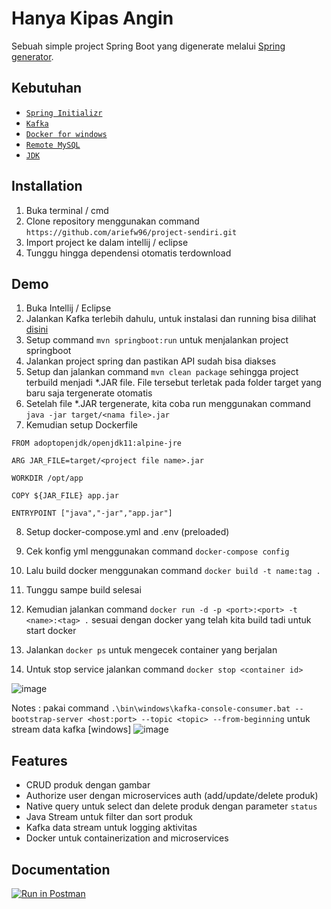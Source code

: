 
# Hanya Kipas Angin

Sebuah simple project Spring Boot yang digenerate melalui [Spring generator](https://start.spring.io/).




## Kebutuhan

- [`Spring Initializr`](https://start.spring.io/)
- [`Kafka`](https://start.spring.io/)
- [`Docker for windows`](https://docs.docker.com/desktop/windows/install/)
- [`Remote MySQL`](remotemysql.com)
- [`JDK`](https://www.oracle.com/java/technologies/downloads/)

## Installation

1. Buka terminal / cmd
2. Clone repository menggunakan command ``https://github.com/ariefw96/project-sendiri.git``
3. Import project ke dalam intellij / eclipse
4. Tunggu hingga dependensi otomatis terdownload
    
## Demo

1. Buka Intellij / Eclipse
2. Jalankan Kafka terlebih dahulu, untuk instalasi dan running bisa dilihat [disini](https://www.geeksforgeeks.org/how-to-install-and-run-apache-kafka-on-windows/#:~:text=Downloading%20and%20Installation&text=Step%201%3A%20Go%20to%20the,kafka%20folder%20and%20open%20zookeeper.) 
3. Setup command `mvn springboot:run` untuk menjalankan project springboot
4. Jalankan project spring dan pastikan API sudah bisa diakses
5. Setup dan jalankan command `mvn clean package` sehingga project terbuild menjadi *.JAR file. File tersebut terletak pada folder target yang baru saja tergenerate otomatis
6. Setelah file *.JAR tergenerate, kita coba run menggunakan command ``java -jar target/<nama file>.jar``
7. Kemudian setup Dockerfile
```
FROM adoptopenjdk/openjdk11:alpine-jre

ARG JAR_FILE=target/<project file name>.jar

WORKDIR /opt/app

COPY ${JAR_FILE} app.jar

ENTRYPOINT ["java","-jar","app.jar"]
```
8. Setup docker-compose.yml and .env (preloaded)
9. Cek konfig yml menggunakan command ``docker-compose config``
10. Lalu build docker menggunakan command 
``docker build -t name:tag .``
11. Tunggu sampe build selesai
12. Kemudian jalankan command ``docker run -d -p <port>:<port> -t <name>:<tag> .`` sesuai dengan docker yang telah kita build tadi untuk start docker

13. Jalankan ``docker ps`` untuk mengecek container yang berjalan
14. Untuk stop service jalankan command ``docker stop <container id>``

![image](https://user-images.githubusercontent.com/70320451/164895463-08f0ac12-d8f6-47b6-8093-e493b057da1a.png)

Notes : pakai command ``.\bin\windows\kafka-console-consumer.bat --bootstrap-server <host:port> --topic <topic> --from-beginning`` untuk stream data kafka [windows]
![image](https://user-images.githubusercontent.com/70320451/164895887-93db916e-bf37-457a-aa2f-09f1da0dfc75.png)

## Features

- CRUD produk dengan gambar
- Authorize user dengan microservices auth (add/update/delete produk)
- Native query untuk select dan delete produk dengan parameter ``status``
- Java Stream untuk filter dan sort produk
- Kafka data stream untuk logging aktivitas
- Docker untuk containerization and microservices

## Documentation

[![Run in Postman](https://run.pstmn.io/button.svg)](https://app.getpostman.com/run-collection/16435417-3436136e-1cd0-4538-b0b9-61d6ca5c9d60?action=collection%2Ffork&collection-url=entityId%3D16435417-3436136e-1cd0-4538-b0b9-61d6ca5c9d60%26entityType%3Dcollection%26workspaceId%3Db6d7df4f-7780-4574-b139-7e6ca21bfe66)

